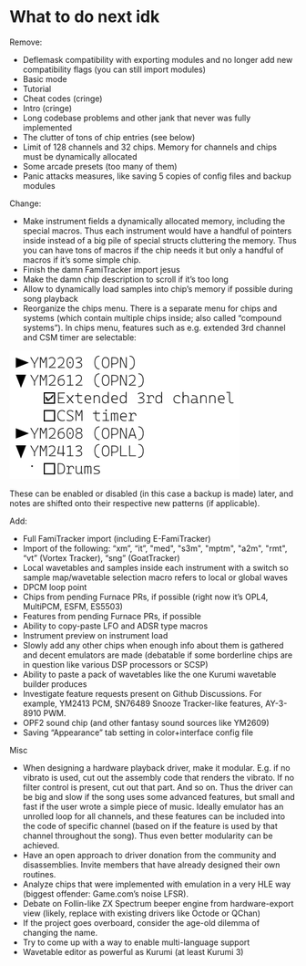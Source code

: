 # What to do next idk

Remove:
- Deflemask compatibility with exporting modules and no longer add new compatibility flags (you can still import modules)
- Basic mode
- Tutorial
- Cheat codes (cringe)
- Intro (cringe)
- Long codebase problems and other jank that never was fully implemented
- The clutter of tons of chip entries (see below)
- Limit of 128 channels and 32 chips. Memory for channels and chips must be dynamically allocated
- Some arcade presets (too many of them)
- Panic attacks measures, like saving 5 copies of config files and backup modules

Change:
- Make instrument fields a dynamically allocated memory, including the special macros. Thus each instrument would have a handful of pointers inside instead of a big pile of special structs cluttering the memory. Thus you can have tons of macros if the chip needs it but only a handful of macros if it’s some simple chip.
- Finish the damn FamiTracker import jesus
- Make the damn chip description to scroll if it’s too long
- Allow to dynamically load samples into chip’s memory if possible during song playback
- Reorganize the chips menu. There is a separate menu for chips and systems (which contain multiple chips inside; also called “compound systems”). In chips menu, features such as e.g. extended 3rd channel and CSM timer are selectable: 

![](chip_menu_draft.png)

These can be enabled or disabled (in this case a backup is made) later, and notes are shifted onto their respective new patterns (if applicable).

Add:
- Full FamiTracker import (including E-FamiTracker)
- Import of the following: “xm”, “it”, "med", "s3m", "mptm", "a2m", "rmt", “vt” (Vortex Tracker), “sng” (GoatTracker)
- Local wavetables and samples inside each instrument with a switch so sample map/wavetable selection macro refers to local or global waves
- DPCM loop point
- Chips from pending Furnace PRs, if possible (right now it’s OPL4, MultiPCM, ESFM, ES5503)
- Features from pending Furnace PRs, if possible
- Ability to copy-paste LFO and ADSR type macros
- Instrument preview on instrument load
- Slowly add any other chips when enough info about them is gathered and decent emulators are made (debatable if some borderline chips are in question like various DSP processors or SCSP)
- Ability to paste a pack of wavetables like the one Kurumi wavetable builder produces
- Investigate feature requests present on Github Discussions. For example, YM2413 PCM, SN76489 Snooze Tracker-like features, AY-3-8910 PWM.
- OPF2 sound chip (and other fantasy sound sources like YM2609)
- Saving “Appearance” tab setting in color+interface config file

Misc
- When designing a hardware playback driver, make it modular. E.g. if no vibrato is used, cut out the assembly code that renders the vibrato. If no filter control is present, cut out that part. And so on. Thus the driver can be big and slow if the song uses some advanced features, but small and fast if the user wrote a simple piece of music. Ideally emulator has an unrolled loop for all channels, and these features can be included into the code of specific channel (based on if the feature is used by that channel throughout the song). Thus even better modularity can be achieved.
- Have an open approach to driver donation from the community and disassemblies. Invite members that have already designed their own routines.
- Analyze chips that were implemented with emulation in a very HLE way (biggest offender: Game.com’s noise LFSR).
- Debate on Follin-like ZX Spectrum beeper engine from hardware-export view (likely, replace with existing drivers like Octode or QChan)
- If the project goes overboard, consider the age-old dilemma of changing the name.
- Try to come up with a way to enable multi-language support
- Wavetable editor as powerful as Kurumi (at least Kurumi 3)
